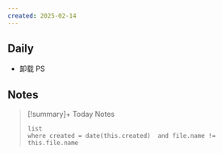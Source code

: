 ```yaml
---
created: 2025-02-14
---
```


## Daily

- 卸载 PS

## Notes

> [!summary]+ Today Notes
> ```dataview
> list
> where created = date(this.created)  and file.name != this.file.name
> ```